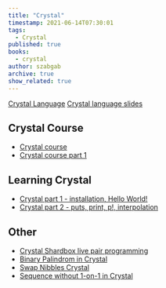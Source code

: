 ```yaml
---
title: "Crystal"
timestamp: 2021-06-14T07:30:01
tags:
  - Crystal
published: true
books:
  - crystal
author: szabgab
archive: true
show_related: true
---
```



[Crystal Language](https://crystal-lang.org/)
[Crystal language slides](/slides/crystal/)



## Crystal Course
* [Crystal course](/crystal-course)
* [Crystal course part 1](/crystal-course-1)

## Learning Crystal

* [Crystal part 1 - installation, Hello World!](/crystal-1)
* [Crystal part 2 - puts, print, p!, interpolation](/crystal-2)

## Other
* [Crystal Shardbox live pair programming](/crystal-shardbox)
* [Binary Palindrom in Crystal](/crystal-binary-palindrom)
* [Swap Nibbles Crystal](/crystal-swap-nibbles)
* [Sequence without 1-on-1 in Crystal](/crystal-sequence-without-1-on-1)

<!--
    <li>[Crystal part 2 - ](/crystal-2)</li>
-->

